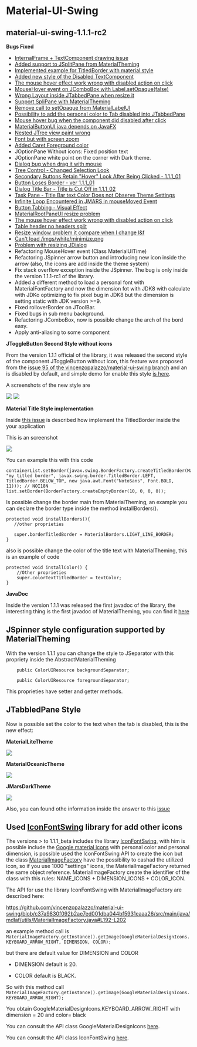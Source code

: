 # Material-UI-Swing

## material-ui-swing-1.1.1-rc2

**Bugs Fixed**
- [InternalFrame + TextComponent drawing issue](https://github.com/vincenzopalazzo/material-ui-swing/issues/98)
- [Added support to JSplitPane from MaterialTheming](https://github.com/vincenzopalazzo/material-ui-swing/issues/102)
- [Implemented example for TitledBorder with material style](https://github.com/vincenzopalazzo/material-ui-swing/issues/104)
- [Added new style of the Disabled TextComponent](https://github.com/vincenzopalazzo/material-ui-swing/issues/105)
- [The mouse hover effect work wrong with disabled action on click](https://github.com/vincenzopalazzo/material-ui-swing/issues/107)
- [MouseHover event on JComboBox with Label.setOpaque(false)]()
- [Wrong Layout inside JTabbedPane when resize it]()
- [Support SpliPane with MaterialTheming](https://github.com/vincenzopalazzo/material-ui-swing/issues/102)
- [Remove call to setOpaque from MaterialLabelUI](https://github.com/vincenzopalazzo/material-ui-swing/issues/101)
- [Possibility to add the personal color to Tab disabled into JTabbedPane](https://github.com/vincenzopalazzo/material-ui-swing/issues/113)
- [Mouse hover bug when the component did disabled after click](https://github.com/vincenzopalazzo/material-ui-swing/issues/107)
- [MaterialButtonUI.java depends on JavaFX](https://github.com/atarw/material-ui-swing/issues/95)
- [Nested JTree view paint wrong](https://github.com/atarw/material-ui-swing/pull/103)
- [Font but with screen zoom](https://github.com/atarw/material-ui-swing/pull/99)
- [Added Caret Foreground color](https://github.com/atarw/material-ui-swing/pull/102)
- JOptionPane Without icons: Fixed position text
- JOptionPane white point on the corner with Dark theme.
- [Dialog bug when drag it with mouse](https://github.com/vincenzopalazzo/material-ui-swing/issues/128)
- [Tree Control - Changed Selection Look](https://github.com/vincenzopalazzo/material-ui-swing/issues/127)
- [Secondary Buttons Retain "Hover" Look After Being Clicked - 1.1.1_01](https://github.com/vincenzopalazzo/material-ui-swing/issues/126)
- [Button Loses Border - ver 1.1.1_01](https://github.com/vincenzopalazzo/material-ui-swing/issues/125)
- [Dialog Title Bar - Title is Cut Off in 1.1.1_02](https://github.com/vincenzopalazzo/material-ui-swing/issues/124)
- [Task Pane - Title Bar text Color Does not Observe Theme Settings](https://github.com/vincenzopalazzo/material-ui-swing/issues/123)
- [Infinite Loop Encountered in JMARS in mouseMoved Event](https://github.com/vincenzopalazzo/material-ui-swing/issues/122)
- [Button Tabbing - Visual Effect](https://github.com/vincenzopalazzo/material-ui-swing/issues/120)
- [MaterialRootPaneUI resize problem ](https://github.com/vincenzopalazzo/material-ui-swing/issues/117)
- [The mouse hover effect work wrong with disabled action on click](https://github.com/vincenzopalazzo/material-ui-swing/issues/107)
- [Table header no headers split](https://github.com/vincenzopalazzo/material-ui-swing/issues/103)
- [Resize window problem it compare when I change l&f](https://github.com/vincenzopalazzo/material-ui-swing/issues/100)
- [Can't load /imgs/white/minimize.png](https://github.com/atarw/material-ui-swing/issues/106)
- [Problem with resizing JDialog](https://github.com/atarw/material-ui-swing/issues/105)
- Refactoring MouseHover event (Class MaterialUITime)
- Refactoring JSpinner arrow button and introducing new icon inside the arrow (also, the icons are add inside the theme system)
- Fix stack overflow exception inside the JSpinner. The bug is only inside the version 1.1.1-rc1 of the library.
- Added a different method to load a personal font with MaterialFontFactory and now the dimension fot with JDK8 with calculate with JDKo optimizing
to fix pixel bug in JDK8 but the dimension is setting static with JDK version >=9.
- Fixed rolloverBorder on JToolBar.
- Fixed bugs in sub menu background.
- Refactoring JComboBox, now is possible change the arch of the bord easy.
- Apply anti-aliasing to some component


**JToggleButton Second Style without icons**

From the version 1.1.1 official of the library, it was released the second style of
the component JToggleButton without icon, this feature was proposed from the
[issue 95 of the vincenzopalazzo/material-ui-swing branch](https://github.com/vincenzopalazzo/material-ui-swing/issues/95)
and an is disabled by default, and simple demo for enable this style [is here]().

A screenshots of the new style are

![](https://i.ibb.co/LCJRyVr/Selection-004.png)
![](https://i.ibb.co/qCNMVKV/Selection-006.png)

**Material Title Style implementation**

Inside [this issue](https://github.com/vincenzopalazzo/material-ui-swing/issues/104) is described how implement the TitledBorder inside the your application

This is an screenshot

![](https://user-images.githubusercontent.com/17150045/72810116-378f8880-3c5d-11ea-975b-4c5611076c9a.png)

You can example this with this code

```
containerList.setBorder(javax.swing.BorderFactory.createTitledBorder(MaterialBorders.DEFAULT_SHADOW_BORDER, "my titled border", javax.swing.border.TitledBorder.LEFT, TitledBorder.BELOW_TOP, new java.awt.Font("NotoSans", Font.BOLD, 11))); // NOI18N
list.setBorder(BorderFactory.createEmptyBorder(10, 0, 0, 0));
```
Is possible change the border main from MaterialTheming, an example you can declare the border type inside the method installBorders().

```
protected void installBorders(){
   //other proprieties

   super.borderTitledBorder = MaterialBorders.LIGHT_LINE_BORDER;
}
```

also is possible change the color of the title text with MaterialTheming, this is an example of code

```
protected void installColor() {
    //Other proprieties
    super.colorTextTitledBorder = textColor;
}
```

**JavaDoc**

Inside the version 1.1.1 was released the first javadoc of the library, the interesting thing is the first javadoc of MaterialTheming, you can find it [here](TODO)

## JSpinner style configuration supported by MaterialTheming

With the version 1.1.1 you can change the style to JSeparator with this propriety inside the AbstractMaterialTheming

```
    public ColorUIResource backgroundSeparator;

    public ColorUIResource foregroundSeparator;

```

This proprieties have setter and getter methods.

## JTabbledPane Style

Now is possible set the color to the text when the tab is disabled, this is the new effect:

**MaterialLiteTheme**

![](https://i.ibb.co/drFVYHn/Selection-034.png)


**MaterialOceanicTheme**

![](https://i.ibb.co/bX21M5G/Selection-033.png)


**JMarsDarkTheme**

![](https://i.ibb.co/k16jGqv/Selection-032.png)

Also, you can found othe information inside the answer to this [issue](https://github.com/vincenzopalazzo/material-ui-swing/issues/113#issuecomment-585725423)

## Used [IconFontSwing](https://jiconfont.github.io/) library for add other icons

The versions > to 1.1.1_beta includes the library [IconFontSwing](https://jiconfont.github.io/), with him is possible include the [Google material icons]() with personal color and personal dimension, is possible used the IconFontSwing API to create the icon but the class [MaterialImageFactory]() have the possibility to cashad the utilized icon, so if you use 1000 "settings" icons, the MaterialImageFactory returned the same object reference.
MaterialImageFactory create the identifier of the class with this rules: NAME_ICONS + DIMENSION_ICONS + COLOR_ICON.

The API for use the library IconFontSwing with MaterialImageFactory are described here:

https://github.com/vincenzopalazzo/material-ui-swing/blob/c37a9830f092b2ae7ed001dba044bf5931eaaa26/src/main/java/mdlaf/utils/MaterialImageFactory.java#L192-L202

an example method call is `MaterialImageFactory.getInstance().getImage(GoogleMaterialDesignIcons.KEYBOARD_ARROW_RIGHT, DIMENSION, COLOR);`

but there are default value for DIMENSION and COLOR

- DIMENSION default is 20.

- COLOR default is BLACK.

So with this method call
 `MaterialImageFactory.getInstance().getImage(GoogleMaterialDesignIcons.KEYBOARD_ARROW_RIGHT);`

 You obtain GoogleMaterialDesignIcons.KEYBOARD_ARROW_RIGHT with dimension = 20 and color= black

 You can consult the API class GoogleMaterialDesignIcons [here](https://jiconfont.github.io/googlematerialdesignicons).
 
 You can consult the API class IconFontSwing [here](https://jiconfont.github.io/swing/).
